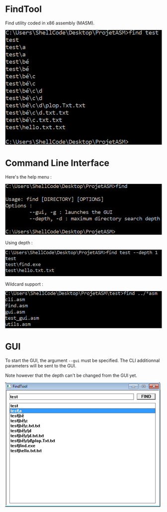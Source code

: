 # FindTool
Find utility coded in x86 assembly (MASM).

![alt find_tool](https://raw.githubusercontent.com/ShellCode33/FindTool/master/screenshots/cli_example1.png)

# Command Line Interface
Here's the help menu :

![alt cli_help](https://raw.githubusercontent.com/ShellCode33/FindTool/master/screenshots/cli.png)

Using depth :

![alt cli_depth](https://raw.githubusercontent.com/ShellCode33/FindTool/master/screenshots/cli_example2.png)

Wildcard support :

![alt cli_wildcard](https://raw.githubusercontent.com/ShellCode33/FindTool/master/screenshots/cli_example3.png)

# GUI
To start the GUI, the argument `--gui` must be specified. The CLI additionnal parameters will be sent to the GUI.

Note however that the depth can't be changed from the GUI yet.

![alt gui](https://raw.githubusercontent.com/ShellCode33/FindTool/master/screenshots/gui.png)
